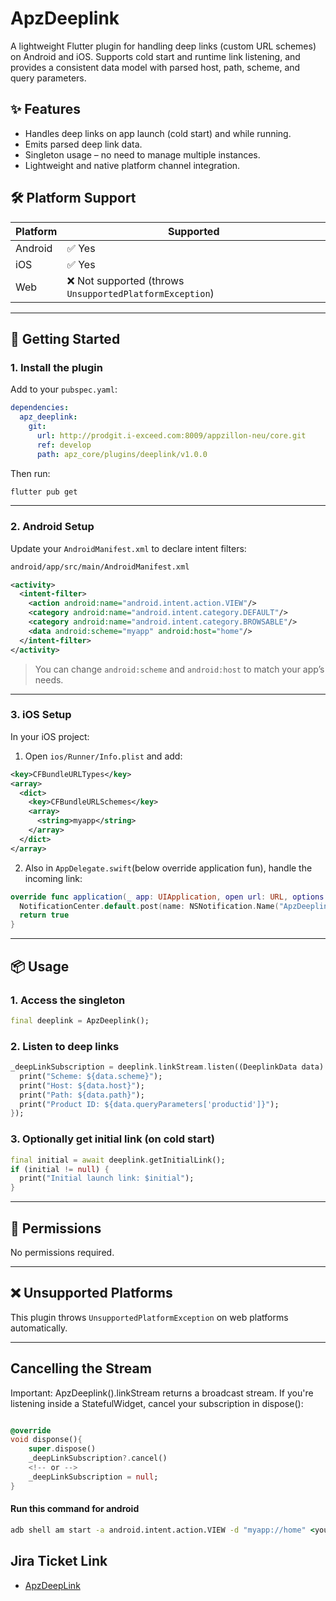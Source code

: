 # ApzDeeplink

A lightweight Flutter plugin for handling deep links (custom URL schemes) on Android and iOS. Supports cold start and runtime link listening, and provides a consistent data model with parsed host, path, scheme, and query parameters.

## ✨ Features

- Handles deep links on app launch (cold start) and while running.
- Emits parsed deep link data.
- Singleton usage – no need to manage multiple instances.
- Lightweight and native platform channel integration.

## 🛠 Platform Support

| Platform | Supported |
|----------|-----------|
| Android  | ✅ Yes     |
| iOS      | ✅ Yes     |
| Web      | ❌ Not supported (throws `UnsupportedPlatformException`) |

---

## 🚀 Getting Started

### 1. Install the plugin

Add to your `pubspec.yaml`:

```yaml
dependencies:
  apz_deeplink:
    git:
      url: http://prodgit.i-exceed.com:8009/appzillon-neu/core.git
      ref: develop
      path: apz_core/plugins/deeplink/v1.0.0
```

Then run:

```bash
flutter pub get
```

---

### 2. Android Setup

Update your `AndroidManifest.xml` to declare intent filters:
```markdown
android/app/src/main/AndroidManifest.xml 
```

```xml
<activity>
  <intent-filter>
    <action android:name="android.intent.action.VIEW"/>
    <category android:name="android.intent.category.DEFAULT"/>
    <category android:name="android.intent.category.BROWSABLE"/>
    <data android:scheme="myapp" android:host="home"/>
  </intent-filter>
</activity>
```

> You can change `android:scheme` and `android:host` to match your app’s needs.

---

### 3. iOS Setup

In your iOS project:

1. Open `ios/Runner/Info.plist` and add:

```xml
<key>CFBundleURLTypes</key>
<array>
  <dict>
    <key>CFBundleURLSchemes</key>
    <array>
      <string>myapp</string>
    </array>
  </dict>
</array>
```

2. Also in `AppDelegate.swift`(below override application fun), handle the incoming link:

```swift
override func application(_ app: UIApplication, open url: URL, options: [UIApplication.OpenURLOptionsKey : Any]) -> Bool {
  NotificationCenter.default.post(name: NSNotification.Name("ApzDeeplinkReceived"), object: url)
  return true
}
```

---

## 📦 Usage

### 1. Access the singleton

```dart
final deeplink = ApzDeeplink();
```

### 2. Listen to deep links

```dart
_deepLinkSubscription = deeplink.linkStream.listen((DeeplinkData data) {
  print("Scheme: ${data.scheme}");
  print("Host: ${data.host}");
  print("Path: ${data.path}");
  print("Product ID: ${data.queryParameters['productid']}");
});
```

### 3. Optionally get initial link (on cold start)

```dart
final initial = await deeplink.getInitialLink();
if (initial != null) {
  print("Initial launch link: $initial");
}
```

---

## 🔐 Permissions

No permissions required.

---

## ❌ Unsupported Platforms

This plugin throws `UnsupportedPlatformException` on web platforms automatically.

---

## Cancelling the Stream
Important: ApzDeeplink().linkStream returns a broadcast stream. If you're listening inside a StatefulWidget, cancel your subscription in dispose():

```dart

@override
void disponse(){
    super.dispose()
    _deepLinkSubscription?.cancel()
    <!-- or -->
    _deepLinkSubscription = null;
}
```
#### Run this command for android
```cmd
adb shell am start -a android.intent.action.VIEW -d "myapp://home" <your_package_name>
```

## Jira Ticket Link

- [ApzDeepLink](https://appzillon.atlassian.net/browse/AN-138)
